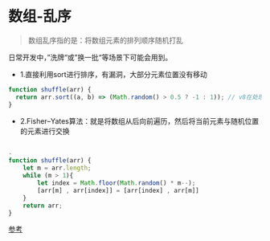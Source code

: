 # 数组-乱序

> 数组乱序指的是：将数组元素的排列顺序随机打乱

日常开发中，”洗牌“或”换一批“等场景下可能会用到。

- 1.直接利用sort进行排序，有漏洞，大部分元素位置没有移动
```js
function shuffle(arr) {
  return arr.sort((a, b) => (Math.random() > 0.5 ? -1 : 1)); // v8在处理sort方法时，使用了插入排序和快排两种方案。 当目标数组长度小于10时，使用插入排序；反之，使用快速排序
}
```

- 2.Fisher–Yates算法：就是将数组从后向前遍历，然后将当前元素与随机位置的元素进行交换
```js

- 
function shuffle(arr) {
    let m = arr.length;
    while (m > 1){
        let index = Math.floor(Math.random() * m--);
        [arr[m] , arr[index]] = [arr[index] , arr[m]]
    }
    return arr;
}

```

[参考](https://juejin.cn/post/6844903863812620296)